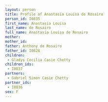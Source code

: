 ```yaml
---
layout: person
title: Profile of Anastasia Louisa de Rosairo
person_id: I0835
first_name: Anastasia Louisa
last_name: de Rosairo
full_name: Anastasia Louisa de Rosairo
mother: 
mother_id: 
father: Anthony de Rosairo
father_id: I0828
children:
 - Gladys Cecilia Casie Chetty
children_ids:
 - I0837
partners:
 - Gabriel Simon Casie Chetty
partner_ids:
 - I0836
sex: F
---
```


